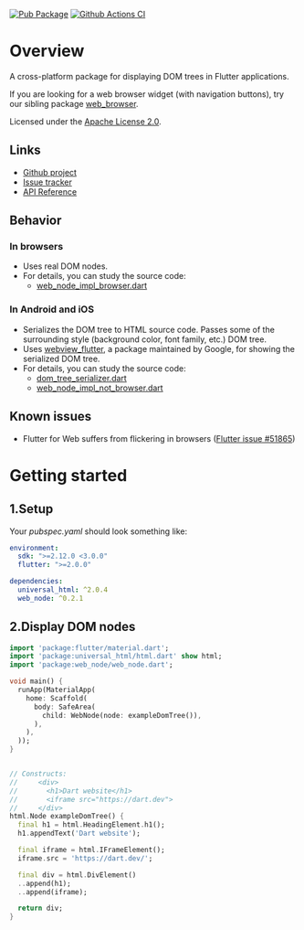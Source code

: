 [![Pub Package](https://img.shields.io/pub/v/web_node.svg)](https://pub.dartlang.org/packages/web_node)
[![Github Actions CI](https://github.com/dint-dev/web_node/workflows/Dart%20CI/badge.svg)](https://github.com/dint-dev/web_node/actions?query=workflow%3A%22Dart+CI%22)

# Overview
A cross-platform package for displaying DOM trees in Flutter applications.

If you are looking for a web browser widget (with navigation buttons), try our sibling package
[web_browser](https://pub.dev/packages/web_browser).

Licensed under the [Apache License 2.0](LICENSE).

## Links
  * [Github project](https://github.com/dint-dev/web_node)
  * [Issue tracker](https://github.com/dint-dev/web_node/issues)
  * [API Reference](https://pub.dev/documentation/web_node/latest/index.html)

## Behavior
### In browsers
  * Uses real DOM nodes.
  * For details, you can study the source code:
    * [web_node_impl_browser.dart](https://github.com/dint-dev/web_node/blob/master/lib/src/web_node_impl_browser.dart)

### In Android and iOS
  * Serializes the DOM tree to HTML source code. Passes some of the surrounding style (background
    color, font family, etc.) DOM tree.
  * Uses [webview_flutter](https://pub.dev/packages/webview_flutter), a package maintained by
    Google, for showing the serialized DOM tree.
  * For details, you can study the source code:
    * [dom_tree_serializer.dart](https://github.com/dint-dev/web_node/blob/master/lib/src/dom_tree_serializer.dart)
    * [web_node_impl_not_browser.dart](https://github.com/dint-dev/web_node/blob/master/lib/src/web_node_impl_not_browser.dart)

## Known issues
  * Flutter for Web suffers from flickering in browsers ([Flutter issue #51865](https://github.com/flutter/flutter/issues/51865))

# Getting started
## 1.Setup
Your _pubspec.yaml_ should look something like:
```yaml
environment:
  sdk: ">=2.12.0 <3.0.0"
  flutter: ">=2.0.0"

dependencies:
  universal_html: ^2.0.4
  web_node: ^0.2.1
```

## 2.Display DOM nodes
```dart
import 'package:flutter/material.dart';
import 'package:universal_html/html.dart' show html;
import 'package:web_node/web_node.dart';

void main() {
  runApp(MaterialApp(
    home: Scaffold(
      body: SafeArea(
        child: WebNode(node: exampleDomTree()),
      ),
    ),
  ));
}


// Constructs:
//     <div>
//       <h1>Dart website</h1>
//       <iframe src="https://dart.dev">
//     </div>
html.Node exampleDomTree() {
  final h1 = html.HeadingElement.h1();
  h1.appendText('Dart website');

  final iframe = html.IFrameElement();
  iframe.src = 'https://dart.dev/';

  final div = html.DivElement()
  ..append(h1);
  ..append(iframe);

  return div;
}
```